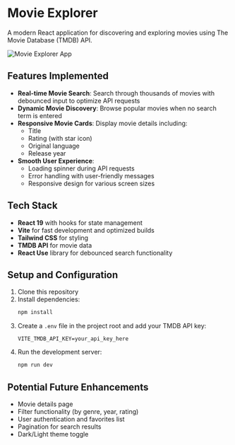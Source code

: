 # Movie Explorer

A modern React application for discovering and exploring movies using The Movie Database (TMDB) API.

![Movie Explorer App](/hero.png)

## Features Implemented

- **Real-time Movie Search**: Search through thousands of movies with debounced input to optimize API requests
- **Dynamic Movie Discovery**: Browse popular movies when no search term is entered
- **Responsive Movie Cards**: Display movie details including:
  - Title
  - Rating (with star icon)
  - Original language
  - Release year
- **Smooth User Experience**:
  - Loading spinner during API requests
  - Error handling with user-friendly messages
  - Responsive design for various screen sizes

## Tech Stack

- **React 19** with hooks for state management
- **Vite** for fast development and optimized builds
- **Tailwind CSS** for styling
- **TMDB API** for movie data
- **React Use** library for debounced search functionality

## Setup and Configuration

1. Clone this repository
2. Install dependencies:
   ```bash
   npm install
   ```
3. Create a `.env` file in the project root and add your TMDB API key:
   ```
   VITE_TMDB_API_KEY=your_api_key_here
   ```
4. Run the development server:
   ```bash
   npm run dev
   ```

## Potential Future Enhancements

- Movie details page
- Filter functionality (by genre, year, rating)
- User authentication and favorites list
- Pagination for search results
- Dark/Light theme toggle

